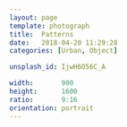 ```yaml
---
layout: page
template: photograph
title:  Patterns
date:   2018-04-20 11:29:28
categories: [Urban, Object]

unsplash_id: IjwH6O56C_A

width:       900
height:      1600
ratio:       9:16
orientation: portrait
---
```

